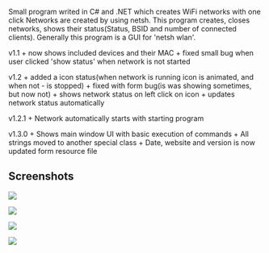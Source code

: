 Small program writed in C# and .NET which creates WiFi networks with one click
Networks are created by using netsh. This program creates, closes networks, 
shows their status(Status, BSID and number of connected clients). Generally this
program is a GUI for 'netsh wlan'.

v1.1
	+ now shows included devices and their MAC
	+ fixed small bug when user clicked 'show status' when network is not started

v1.2
	+ added a icon status(when network is running icon is animated, and when not - is stopped)
	+ fixed with form bug(is was showing sometimes, but now not)
	+ shows network status on left click on icon
	+ updates network status automatically

v1.2.1
	+ Network automatically starts with starting program

v1.3.0
    + Shows main window UI with basic execution of commands
    + All strings moved to another special class
    + Date, website and version is now updated form resource file

## Screenshots
![](http://i.imgur.com/OL5caX1.png "")

![](http://i.imgur.com/xAPL12o.png?1 "")

![](http://i.imgur.com/SdGQ8Cj.png "")

![](http://i.imgur.com/dhtng2T.png "")

